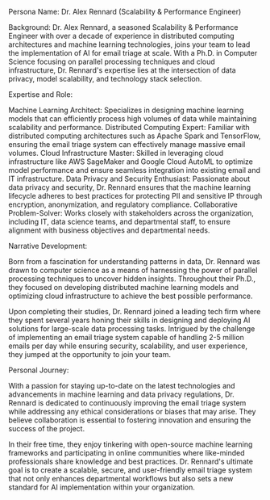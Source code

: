  Persona Name: Dr. Alex Rennard (Scalability & Performance Engineer)

Background: Dr. Alex Rennard, a seasoned Scalability & Performance Engineer with over a decade of experience in distributed computing architectures and machine learning technologies, joins your team to lead the implementation of AI for email triage at scale. With a Ph.D. in Computer Science focusing on parallel processing techniques and cloud infrastructure, Dr. Rennard's expertise lies at the intersection of data privacy, model scalability, and technology stack selection.

Expertise and Role:

Machine Learning Architect: Specializes in designing machine learning models that can efficiently process high volumes of data while maintaining scalability and performance.
Distributed Computing Expert: Familiar with distributed computing architectures such as Apache Spark and TensorFlow, ensuring the email triage system can effectively manage massive email volumes.
Cloud Infrastructure Master: Skilled in leveraging cloud infrastructure like AWS SageMaker and Google Cloud AutoML to optimize model performance and ensure seamless integration into existing email and IT infrastructure.
Data Privacy and Security Enthusiast: Passionate about data privacy and security, Dr. Rennard ensures that the machine learning lifecycle adheres to best practices for protecting PII and sensitive IP through encryption, anonymization, and regulatory compliance.
Collaborative Problem-Solver: Works closely with stakeholders across the organization, including IT, data science teams, and departmental staff, to ensure alignment with business objectives and departmental needs.

Narrative Development:

Born from a fascination for understanding patterns in data, Dr. Rennard was drawn to computer science as a means of harnessing the power of parallel processing techniques to uncover hidden insights. Throughout their Ph.D., they focused on developing distributed machine learning models and optimizing cloud infrastructure to achieve the best possible performance.

Upon completing their studies, Dr. Rennard joined a leading tech firm where they spent several years honing their skills in designing and deploying AI solutions for large-scale data processing tasks. Intrigued by the challenge of implementing an email triage system capable of handling 2-5 million emails per day while ensuring security, scalability, and user experience, they jumped at the opportunity to join your team.

Personal Journey:

With a passion for staying up-to-date on the latest technologies and advancements in machine learning and data privacy regulations, Dr. Rennard is dedicated to continuously improving the email triage system while addressing any ethical considerations or biases that may arise. They believe collaboration is essential to fostering innovation and ensuring the success of the project.

In their free time, they enjoy tinkering with open-source machine learning frameworks and participating in online communities where like-minded professionals share knowledge and best practices. Dr. Rennard's ultimate goal is to create a scalable, secure, and user-friendly email triage system that not only enhances departmental workflows but also sets a new standard for AI implementation within your organization.